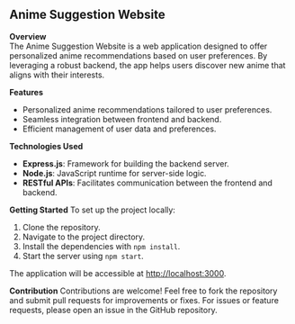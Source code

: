 
## Anime Suggestion Website

**Overview**  
The Anime Suggestion Website is a web application designed to offer personalized anime recommendations based on user preferences. By leveraging a robust backend, the app helps users discover new anime that aligns with their interests.

**Features**
- Personalized anime recommendations tailored to user preferences.
- Seamless integration between frontend and backend.
- Efficient management of user data and preferences.

**Technologies Used**
- **Express.js**: Framework for building the backend server.
- **Node.js**: JavaScript runtime for server-side logic.
- **RESTful APIs**: Facilitates communication between the frontend and backend.

**Getting Started**
To set up the project locally:
1. Clone the repository.
2. Navigate to the project directory.
3. Install the dependencies with `npm install`.
4. Start the server using `npm start`.

The application will be accessible at [http://localhost:3000](http://localhost:3000).

**Contribution**
Contributions are welcome! Feel free to fork the repository and submit pull requests for improvements or fixes. For issues or feature requests, please open an issue in the GitHub repository.
